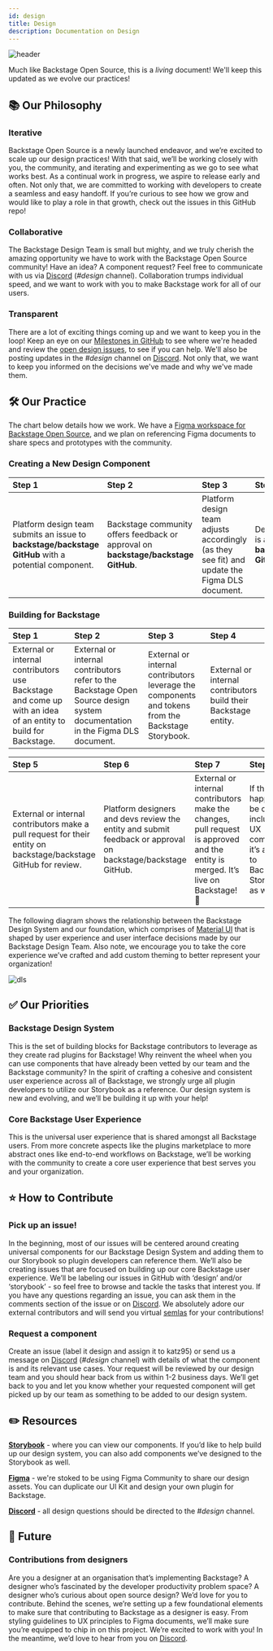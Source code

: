 ```yaml
---
id: design
title: Design
description: Documentation on Design
---
```


![header](../assets/dls/designheader-updated.png)

Much like Backstage Open Source, this is a _living_ document! We'll keep this
updated as we evolve our practices!

## 📚 Our Philosophy

### Iterative

Backstage Open Source is a newly launched endeavor, and we’re excited to scale
up our design practices! With that said, we’ll be working closely with you, the
community, and iterating and experimenting as we go to see what works best. As a
continual work in progress, we aspire to release early and often. Not only that,
we are committed to working with developers to create a seamless and easy
handoff. If you’re curious to see how we grow and would like to play a role in
that growth, check out the issues in this GitHub repo!

### Collaborative

The Backstage Design Team is small but mighty, and we truly cherish the amazing
opportunity we have to work with the Backstage Open Source community! Have an
idea? A component request? Feel free to communicate with us via
[Discord](https://discord.gg/EBHEGzX) (_#design_ channel). Collaboration trumps
individual speed, and we want to work with you to make Backstage work for all of
our users.

### Transparent

There are a lot of exciting things coming up and we want to keep you in the
loop! Keep an eye on our
[Milestones in GitHub](https://github.com/backstage/backstage/milestones) to see
where we're headed and review the
[open design issues](https://github.com/backstage/backstage/issues?q=is%3Aopen+is%3Aissue+label%3Adesign),
to see if you can help. We'll also be posting updates in the _#design_ channel
on [Discord](https://discord.gg/EBHEGzX). Not only that, we want to keep you
informed on the decisions we've made and why we've made them.

## 🛠 Our Practice

The chart below details how we work. We have a
[Figma workspace for Backstage Open Source](figma.md), and we plan on
referencing Figma documents to share specs and prototypes with the community.

### Creating a New Design Component

| Step 1                                                                                              | Step 2                                                                             | Step 3                                                                                        | Step 4                                                                     | Step 5                                                                       | Step 6                                                                                 |
| :-------------------------------------------------------------------------------------------------- | :--------------------------------------------------------------------------------- | :-------------------------------------------------------------------------------------------- | :------------------------------------------------------------------------- | :--------------------------------------------------------------------------- | :------------------------------------------------------------------------------------- |
| Platform design team submits an issue to **backstage/backstage GitHub** with a potential component. | Backstage community offers feedback or approval on **backstage/backstage GitHub**. | Platform design team adjusts accordingly (as they see fit) and update the Figma DLS document. | Designed component is added to **backstage/backstage GitHub** as an issue. | External or internal Backstage open source contributors build the component. | External or internal contributors add the component to the **Backstage Storybook**. 🎉 |

### Building for Backstage

| Step 1                                                                                                        | Step 2                                                                                                                      | Step 3                                                                                             | Step 4                                                          |
| :------------------------------------------------------------------------------------------------------------ | :-------------------------------------------------------------------------------------------------------------------------- | :------------------------------------------------------------------------------------------------- | :-------------------------------------------------------------- |
| External or internal contributors use Backstage and come up with an idea of an entity to build for Backstage. | External or internal contributors refer to the Backstage Open Source design system documentation in the Figma DLS document. | External or internal contributors leverage the components and tokens from the Backstage Storybook. | External or internal contributors build their Backstage entity. |

| Step 5                                                                                                           | Step 6                                                                                                       | Step 7                                                                                                                            | Step 8                                                                                            |
| :--------------------------------------------------------------------------------------------------------------- | :----------------------------------------------------------------------------------------------------------- | :-------------------------------------------------------------------------------------------------------------------------------- | :------------------------------------------------------------------------------------------------ |
| External or internal contributors make a pull request for their entity on backstage/backstage GitHub for review. | Platform designers and devs review the entity and submit feedback or approval on backstage/backstage GitHub. | External or internal contributors make the changes, pull request is approved and the entity is merged. It’s live on Backstage! 🎉 | If the entity happens to be or include a UX component, it’s added to Backstage Storybook as well. |

The following diagram shows the relationship between the Backstage Design System
and our foundation, which comprises of [Material UI](https://material-ui.com/)
that is shaped by user experience and user interface decisions made by our
Backstage Design Team. Also note, we encourage you to take the core experience
we’ve crafted and add custom theming to better represent your organization!

![dls](../assets/dls/DLS.png)

## ✅ Our Priorities

### Backstage Design System

This is the set of building blocks for Backstage contributors to leverage as
they create rad plugins for Backstage! Why reinvent the wheel when you can use
components that have already been vetted by our team and the Backstage
community? In the spirit of crafting a cohesive and consistent user experience
across all of Backstage, we strongly urge all plugin developers to utilize our
Storybook as a reference. Our design system is new and evolving, and we’ll be
building it up with your help!

### Core Backstage User Experience

This is the universal user experience that is shared amongst all Backstage
users. From more concrete aspects like the plugins marketplace to more abstract
ones like end-to-end workflows on Backstage, we’ll be working with the community
to create a core user experience that best serves you and your organization.

## ⭐️ How to Contribute

### Pick up an issue!

In the beginning, most of our issues will be centered around creating universal
components for our Backstage Design System and adding them to our Storybook so
plugin developers can reference them. We’ll also be creating issues that are
focused on building up our core Backstage user experience. We’ll be labeling our
issues in GitHub with ‘design’ and/or ‘storybook’ - so feel free to browse and
tackle the tasks that interest you. If you have any questions regarding an
issue, you can ask them in the comments section of the issue or on
[Discord](https://discord.gg/EBHEGzX). We absolutely adore our external
contributors and will send you virtual
[semlas](https://en.wikipedia.org/wiki/Semla) for your contributions!

### Request a component

Create an issue (label it design and assign it to katz95) or send us a message
on [Discord](https://discord.gg/EBHEGzX) (_#design_ channel) with details of
what the component is and its relevant use cases. Your request will be reviewed
by our design team and you should hear back from us within 1-2 business days.
We’ll get back to you and let you know whether your requested component will get
picked up by our team as something to be added to our design system.

## ✏️ Resources

**[Storybook](http://backstage.io/storybook)** - where you can view our
components. If you’d like to help build up our design system, you can also add
components we’ve designed to the Storybook as well.

**[Figma](https://www.figma.com/@backstage)** - we're stoked to be using Figma
Community to share our design assets. You can duplicate our UI Kit and design
your own plugin for Backstage.

**[Discord](https://discord.gg/EBHEGzX)** - all design questions should be
directed to the _#design_ channel.

## 🔮 Future

### Contributions from designers

Are you a designer at an organisation that’s implementing Backstage? A designer
who’s fascinated by the developer productivity problem space? A designer who’s
curious about open source design? We’d love for you to contribute. Behind the
scenes, we’re setting up a few foundational elements to make sure that
contributing to Backstage as a designer is easy. From styling guidelines to UX
principles to Figma documents, we’ll make sure you’re equipped to chip in on
this project. We’re excited to work with you! In the meantime, we’d love to hear
from you on [Discord](https://discord.gg/EBHEGzX).
